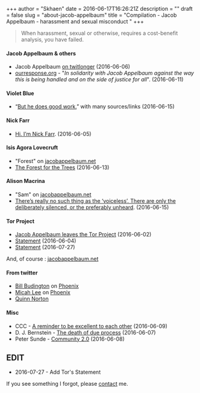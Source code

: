 +++
author = "Skhaen"
date = 2016-06-17T16:26:21Z
description = ""
draft = false
slug = "about-jacob-appelbaum"
title = "Compilation - Jacob Appelbaum - harassment and sexual misconduct "
+++

> When harassment, sexual or otherwise, requires a cost-benefit analysis, you have failed.


#### Jacob Appelbaum & others

* Jacob Appelbaum [on twitlonger](http://www.twitlonger.com/show/n_1soorlp) (2016-06-06)
* [ourresponse.org](https://ourresponse.org/) - "*In solidarity with Jacob Appelbaum against the way this is being handled and on the side of justice for all*". (2016-06-11)

#### Violet Blue 
* “[But he does good work.](https://medium.com/@violetblue/but-he-does-good-work-6710df9d9029#.uge23wgxw)” with many sources/links (2016-06-15)

#### Nick Farr

* [Hi. I’m Nick Farr](https://medium.com/@nickf4rr/hi-im-nick-farr-nickf4rr-35c32f13da4d#.7eb9m2fgv). (2016-06-05)

#### Isis Agora Lovecruft

* "Forest" on [jacobappelbaum.net](http://jacobappelbaum.net/) 
* [The Forest for the Trees](https://blog.patternsinthevoid.net/the-forest-for-the-trees.html) (2016-06-13)

#### Alison Macrina

* "Sam" on [jacobappelbaum.net](http://jacobappelbaum.net/)
* [There’s really no such thing as the ‘voiceless’. There are only the deliberately silenced, or the preferably unheard](https://medium.com/@flexlibris/theres-really-no-such-thing-as-the-voiceless-92b3fa45134d#.tuauqpucl). (2016-06-15)




#### Tor Project

* [Jacob Appelbaum leaves the Tor Project](https://blog.torproject.org/blog/jacob-appelbaum-leaves-tor-project) (2016-06-02)
* [Statement](https://blog.torproject.org/blog/statement) (2016-06-04)
* [Statement](https://blog.torproject.org/blog/statement-0) (2016-07-27)

And, of course : [jacobappelbaum.net](http://jacobappelbaum.net)

#### From twitter

* [Bill Budington](https://twitter.com/legind/status/741311763484790786) on [Phoenix](http://jacobappelbaum.net/#portfolioModal7)
* [Micah Lee](https://twitter.com/micahflee/status/741727831672000512)  on [Phoenix](http://jacobappelbaum.net/#portfolioModal7)
* [Quinn Norton](https://twitter.com/quinnnorton/status/741763431389241345)


#### Misc

* CCC - [A reminder to be excellent to each other](https://www.ccc.de/de/updates/2016/a-reminder-to-be-excellent-to-each-other) (2016-06-09)
* D. J. Bernstein - [The death of due process](https://blog.cr.yp.to/20160607-dueprocess.html) (2016-06-07)
* Peter Sunde - [Community 2.0](http://blog.brokep.com/2016/06/08/community-2-0/) (2016-06-08)

## EDIT

* 2016-07-27 - Add Tor's Statement

If you see something I forgot, please [contact](https://www.cyphercat.eu/about/) me.
